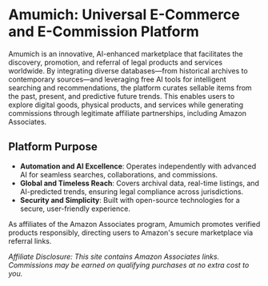 # Amumich: Universal E-Commerce and E-Commission Platform

Amumich is an innovative, AI-enhanced marketplace that facilitates the discovery, promotion, and referral of legal products and services worldwide. By integrating diverse databases—from historical archives to contemporary sources—and leveraging free AI tools for intelligent searching and recommendations, the platform curates sellable items from the past, present, and predictive future trends. This enables users to explore digital goods, physical products, and services while generating commissions through legitimate affiliate partnerships, including Amazon Associates.

## Platform Purpose
- **Automation and AI Excellence**: Operates independently with advanced AI for seamless searches, collaborations, and commissions.
- **Global and Timeless Reach**: Covers archival data, real-time listings, and AI-predicted trends, ensuring legal compliance across jurisdictions.
- **Security and Simplicity**: Built with open-source technologies for a secure, user-friendly experience.

As affiliates of the Amazon Associates program, Amumich promotes verified products responsibly, directing users to Amazon's secure marketplace via referral links.

*Affiliate Disclosure: This site contains Amazon Associates links. Commissions may be earned on qualifying purchases at no extra cost to you.*
